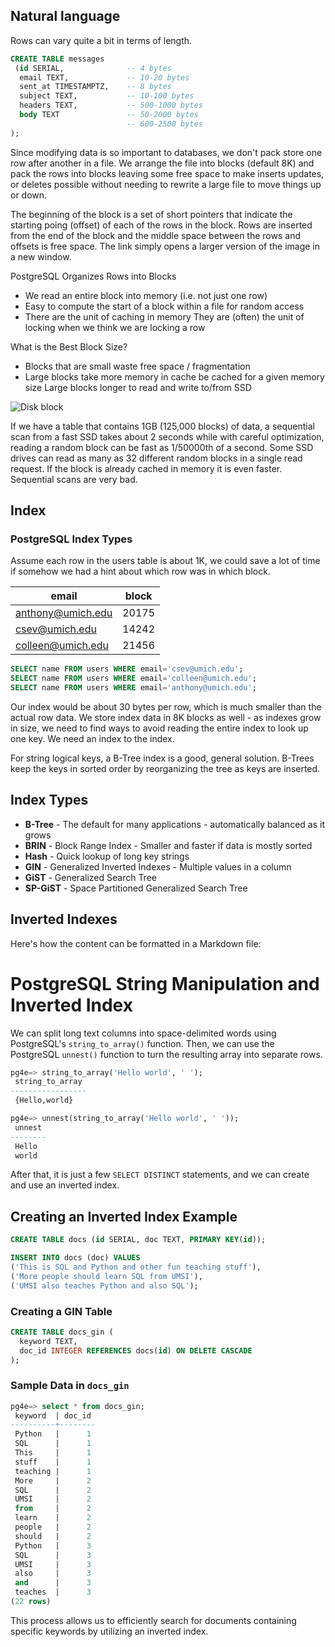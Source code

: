 ## Natural language

Rows can vary quite a bit in terms of length.

```sql
CREATE TABLE messages
 (id SERIAL,              -- 4 bytes
  email TEXT,             -- 10-20 bytes
  sent_at TIMESTAMPTZ,    -- 8 bytes
  subject TEXT,           -- 10-100 bytes
  headers TEXT,           -- 500-1000 bytes
  body TEXT               -- 50-2000 bytes
                          -- 600-2500 bytes
);
```

Since modifying data is so important to databases, we don't pack store one row after another in a file. We arrange the file into blocks (default 8K) and pack the rows into blocks leaving some free space to make inserts updates, or deletes possible without needing to rewrite a large file to move things up or down.

The beginning of the block is a set of  short pointers that indicate the starting poing (offset) of each of the rows in the block. Rows are inserted from the end of the block and the middle space between the rows and offsets is free space. The link simply opens a larger version of the image in a new window. 

PostgreSQL Organizes Rows into Blocks

- We read an entire block into memory (i.e. not just one row)
- Easy to compute the start of a block within a file for random access
- There are the unit of caching in memory They are (often) the unit of locking when we think we are locking a row

What is the Best Block Size?

- Blocks that are small waste free space / fragmentation
- Large blocks take more memory in cache be cached for a given memory size Large blocks longer to read and write to/from SSD

![Disk block](https://www.pg4e.com/lectures/05-FullText-images/postgres-disk-blocks.png)

If we have a table that contains 1GB (125,000 blocks) of data, a sequential scan from a fast SSD takes about 2 seconds while with careful optimization, reading a random block can be fast as 1/50000th of a second. Some SSD drives can read as many as 32 different random blocks in a single read request. If the block is already cached in memory it is even faster. Sequential scans are very bad.

## Index


### PostgreSQL Index Types

Assume each row in the users table is about 1K, we could save a lot of time if somehow we had a hint about which row was in which block.

| email               | block |
|---------------------|-------|
| anthony@umich.edu    | 20175 |
| csev@umich.edu       | 14242 |
| colleen@umich.edu    | 21456 |

```sql
SELECT name FROM users WHERE email='csev@umich.edu';
SELECT name FROM users WHERE email='colleen@umich.edu';
SELECT name FROM users WHERE email='anthony@umich.edu';
```

Our index would be about 30 bytes per row, which is much smaller than the actual row data. We store index data in 8K blocks as well - as indexes grow in size, we need to find ways to avoid reading the entire index to look up one key. We need an index to the index.

For string logical keys, a B-Tree index is a good, general solution. B-Trees keep the keys in sorted order by reorganizing the tree as keys are inserted.

## Index Types

- **B-Tree** - The default for many applications - automatically balanced as it grows
- **BRIN** - Block Range Index - Smaller and faster if data is mostly sorted
- **Hash** - Quick lookup of long key strings
- **GIN** - Generalized Inverted Indexes - Multiple values in a column
- **GiST** - Generalized Search Tree
- **SP-GiST** - Space Partitioned Generalized Search Tree

## Inverted Indexes
Here's how the content can be formatted in a Markdown file:


# PostgreSQL String Manipulation and Inverted Index

We can split long text columns into space-delimited words using PostgreSQL's `string_to_array()` function. Then, we can use the PostgreSQL `unnest()` function to turn the resulting array into separate rows.

```sql
pg4e=> string_to_array('Hello world', ' ');
 string_to_array
-----------------
 {Hello,world}
```

```sql
pg4e=> unnest(string_to_array('Hello world', ' '));
 unnest
--------
 Hello
 world
```

After that, it is just a few `SELECT DISTINCT` statements, and we can create and use an inverted index.

## Creating an Inverted Index Example

```sql
CREATE TABLE docs (id SERIAL, doc TEXT, PRIMARY KEY(id));

INSERT INTO docs (doc) VALUES
('This is SQL and Python and other fun teaching stuff'),
('More people should learn SQL from UMSI'),
('UMSI also teaches Python and also SQL');
```

### Creating a GIN Table

```sql
CREATE TABLE docs_gin (
  keyword TEXT,
  doc_id INTEGER REFERENCES docs(id) ON DELETE CASCADE
);
```

### Sample Data in `docs_gin`

```sql
pg4e=> select * from docs_gin;
 keyword  | doc_id
----------+--------
 Python   |      1
 SQL      |      1
 This     |      1
 stuff    |      1
 teaching |      1
 More     |      2
 SQL      |      2
 UMSI     |      2
 from     |      2
 learn    |      2
 people   |      2
 should   |      2
 Python   |      3
 SQL      |      3
 UMSI     |      3
 also     |      3
 and      |      3
 teaches  |      3
(22 rows)
```

This process allows us to efficiently search for documents containing specific keywords by utilizing an inverted index.

